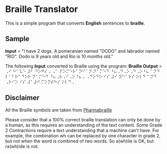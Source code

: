 # Braille Translator
This is a simple program that converts **English** sentences to **braille**.

## Sample
**Input** = "I have 2 dogs. A pomeranian named \"DODO\" and labrador named \"RIO\". Dodo is 9 years old and Rio is 10 months old."

The following **Input** converted to Braille using the program:
**Braille Output** = ⠠⠊ ⠓⠁⠧⠑ ⠼⠃ ⠙⠕⠛⠎⠠ ⠠⠁ ⠏⠕⠍⠑⠗⠁⠝⠊⠁⠝ ⠝⠁⠍⠑⠙ ⠘⠦⠠⠙⠠⠕⠠⠙⠠⠕⠘⠦ ⠁⠝⠙ ⠇⠁⠃⠗⠁⠙⠕⠗ ⠝⠁⠍⠑⠙ ⠘⠦⠠⠗⠠⠊⠠⠕⠘⠦⠠ ⠠⠙⠕⠙⠕ ⠊⠎ ⠼⠊ ⠽⠑⠁⠗⠎ ⠕⠇⠙ ⠁⠝⠙ ⠠⠗⠊⠕ ⠊⠎ ⠼⠁⠼⠚ ⠍⠕⠝⠞⠓⠎ ⠕⠇⠙⠠


## Disclaimer
All the Braille symbols are taken from [Pharmabraille](https://www.pharmabraille.com/pharmaceutical-braille/the-braille-alphabet/)

Please consider that a 100% correct braille translation can only be done by a human, as this requires an understanding of the text content. Some Grade 2 Contractions require a text understanding that a machine can't have. For example, the combination wh can be replaced by one character in grade 2, but not when the word is combined of two words. So a(wh)ile is OK, but ra(wh)ide is not.